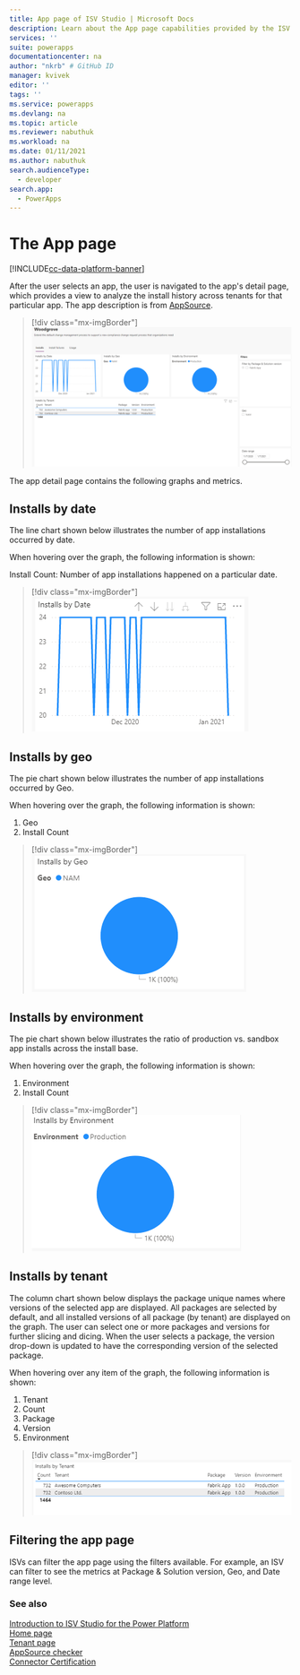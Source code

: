 ```yaml
---
title: App page of ISV Studio | Microsoft Docs
description: Learn about the App page capabilities provided by the ISV Studio portal.
services: ''
suite: powerapps
documentationcenter: na
author: "nkrb" # GitHub ID
manager: kvivek
editor: ''
tags: ''
ms.service: powerapps
ms.devlang: na
ms.topic: article
ms.reviewer: nabuthuk
ms.workload: na
ms.date: 01/11/2021
ms.author: nabuthuk
search.audienceType: 
  - developer
search.app: 
  - PowerApps
---
```


# The App page

[!INCLUDE[cc-data-platform-banner](../../includes/cc-data-platform-banner.md)]


After the user selects an app, the user is navigated to the app's detail page, which provides a view to analyze the install history across tenants for that particular app. The app description is from [AppSource](https://appsource.microsoft.com/).

> [!div class="mx-imgBorder"]
> ![App detail page](media/isv-portal-apppage-appname.png)

The app detail page contains the following graphs and metrics.

## Installs by date

The line chart shown below illustrates the number of app installations occurred by date. 

When hovering over the graph, the following information is shown:

Install Count: Number of app installations happened on a particular date.

> [!div class="mx-imgBorder"]
> ![Package installs by environment type](media/isv-portal-apppage-graph1.png)

## Installs by geo

The pie chart shown below illustrates the number of app installations occurred by Geo.

When hovering over the graph, the following information is shown:

1. Geo
2. Install Count


> [!div class="mx-imgBorder"]
> ![Package install attempts by tenant (last 28 days)](media/isv-portal-apppage-graph2.png)

## Installs by environment

The pie chart shown below illustrates the ratio of production vs. sandbox app installs across the install base.

When hovering over the graph, the following information is shown:

1. Environment
2. Install Count

> [!div class="mx-imgBorder"]
> ![Package installs by location of tenants](media/isv-portal-apppage-graph3.png)

## Installs by tenant

The column chart shown below displays the package unique names where versions of the selected app are displayed. All packages are selected by default, and all installed versions of all package (by tenant) are displayed on the graph. The user can select one or more packages and versions for further slicing and dicing. When the user selects a package, the version drop-down is updated to have the corresponding version of the selected package.

When hovering over any item of the graph, the following information is shown:

1. Tenant 
1. Count
1. Package 
1. Version 
1. Environment

> [!div class="mx-imgBorder"]
> ![Package and version installs by tenant](media/isv-portal-apppage-graph4.png)

## Filtering the app page

ISVs can filter the app page using the filters available. For example, an ISV can filter to see the metrics at Package & Solution version, Geo, and Date range level.

### See also

[Introduction to ISV Studio for the Power Platform](isv-app-management.md)  
[Home page](isv-app-management-homepage.md)<br/>
[Tenant page](isv-app-management-tenantpage.md)<br/>
[AppSource checker](isv-app-management-appsource-checker.md)<br/>
[Connector Certification](isv-app-management-certification.md)
